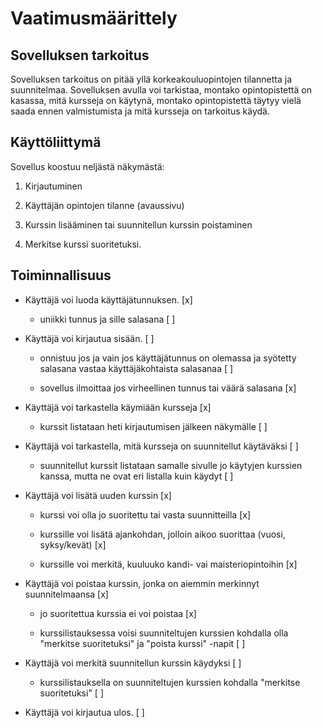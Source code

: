 # Vaatimusmäärittely

## Sovelluksen tarkoitus

Sovelluksen tarkoitus on pitää yllä korkeakouluopintojen tilannetta ja suunnitelmaa. Sovelluksen avulla voi tarkistaa, montako opintopistettä on kasassa, mitä kursseja on käytynä, montako opintopistettä täytyy vielä saada ennen valmistumista ja mitä kursseja on tarkoitus käydä.

## Käyttöliittymä

Sovellus koostuu neljästä näkymästä:

1. Kirjautuminen

2. Käyttäjän opintojen tilanne (avaussivu)

3. Kurssin lisääminen tai suunnitellun kurssin poistaminen

4. Merkitse kurssi suoritetuksi. 

## Toiminnallisuus

- Käyttäjä voi luoda käyttäjätunnuksen. [x]

    - uniikki tunnus ja sille salasana [ ]

- Käyttäjä voi kirjautua sisään. [ ]

    - onnistuu jos ja vain jos käyttäjätunnus on olemassa ja syötetty salasana vastaa käyttäjäkohtaista salasanaa [ ]
    
    - sovellus ilmoittaa jos virheellinen tunnus tai väärä salasana [x]

- Käyttäjä voi tarkastella käymiään kursseja [x]

    - kurssit listataan heti kirjautumisen jälkeen näkymälle [ ]

- Käyttäjä voi tarkastella, mitä kursseja on suunnitellut käytäväksi [ ]

    - suunnitellut kurssit listataan samalle sivulle jo käytyjen kurssien kanssa, mutta ne ovat eri listalla kuin käydyt [ ]

- Käyttäjä voi lisätä uuden kurssin [x]

    - kurssi voi olla jo suoritettu tai vasta suunnitteilla [x]

    - kurssille voi lisätä ajankohdan, jolloin aikoo suorittaa (vuosi, syksy/kevät) [x]

    - kurssille voi merkitä, kuuluuko kandi- vai maisteriopintoihin [x]

- Käyttäjä voi poistaa kurssin, jonka on aiemmin merkinnyt suunnitelmaansa [x]

    - jo suoritettua kurssia ei voi poistaa [x]

    - kurssilistauksessa voisi suunniteltujen kurssien kohdalla olla "merkitse suoritetuksi" ja "poista kurssi" -napit [ ]

- Käyttäjä voi merkitä suunnitellun kurssin käydyksi [ ]

    - kurssilistauksella on suunniteltujen kurssien kohdalla "merkitse suoritetuksi" [ ]

- Käyttäjä voi kirjautua ulos. [ ]
